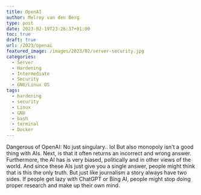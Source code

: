 ```yaml
---
title: OpenAI
author: Melroy van den Berg
type: post
date: 2023-02-19T23:26:37+01:00
toc: true
draft: true
url: /2023/openai
featured_image: /images/2023/02/server-security.jpg
categories:
  - Server
  - Hardening
  - Intermediate
  - Security
  - GNU/Linux OS
tags:
  - hardening
  - security
  - Linux
  - GNU
  - bash
  - terminal
  - Docker
---
```


Dangerous of OpenAI: No just singulary.. lol
But also monopoly isn't a good thing with AIs.
Next, is that it often returns an incorrect and wrong answer.
Furthermore, the AI has is very biased, politically and in other views of the world. And since these AIs just give you a single answer, people might think that is this the only truth.
But just like journalism a story always have two sides. If people get lazy with ChatGPT or Bing AI, people might stop doing proper research and make up their own mind.
